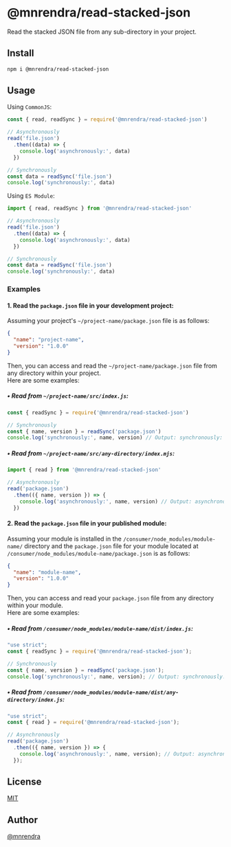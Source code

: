 # @mnrendra/read-stacked-json
Read the stacked JSON file from any sub-directory in your project.

## Install
```bash
npm i @mnrendra/read-stacked-json
```

## Usage

Using `CommonJS`:
```javascript
const { read, readSync } = require('@mnrendra/read-stacked-json')

// Asynchronously
read('file.json')
  .then((data) => {
    console.log('asynchronously:', data)
  })

// Synchronously
const data = readSync('file.json')
console.log('synchronously:', data)
```

Using `ES Module`:
```javascript
import { read, readSync } from '@mnrendra/read-stacked-json'

// Asynchronously
read('file.json')
  .then((data) => {
    console.log('asynchronously:', data)
  })

// Synchronously
const data = readSync('file.json')
console.log('synchronously:', data)
```

### Examples

#### 1. Read the `package.json` file in your development project:
Assuming your project's `~/project-name/package.json` file is as follows:
```json
{
  "name": "project-name",
  "version": "1.0.0"
}
```

Then, you can access and read the `~/project-name/package.json` file from any directory within your project.<br/>
Here are some examples:<br/>

##### • Read from `~/project-name/src/index.js`:
```javascript
const { readSync } = require('@mnrendra/read-stacked-json')

// Synchronously
const { name, version } = readSync('package.json')
console.log('synchronously:', name, version) // Output: synchronously: project-name 1.0.0
```

##### • Read from `~/project-name/src/any-directory/index.mjs`:
```javascript
import { read } from '@mnrendra/read-stacked-json'

// Asynchronously
read('package.json')
  .then(({ name, version }) => {
    console.log('asynchronously:', name, version) // Output: asynchronously: project-name 1.0.0
  })
```

#### 2. Read the `package.json` file in your published module:
Assuming your module is installed in the `/consumer/node_modules/module-name/` directory and the `package.json` file for your module located at `/consumer/node_modules/module-name/package.json` is as follows:
```json
{
  "name": "module-name",
  "version": "1.0.0"
}
```

Then, you can access and read your `package.json` file from any directory within your module.<br/>
Here are some examples:<br/>

##### • Read from `/consumer/node_modules/module-name/dist/index.js`:
```javascript
"use strict";
const { readSync } = require('@mnrendra/read-stacked-json');

// Synchronously
const { name, version } = readSync('package.json');
console.log('synchronously:', name, version); // Output: synchronously: module-name 1.0.0
```

##### • Read from `/consumer/node_modules/module-name/dist/any-directory/index.js`:
```javascript
"use strict";
const { read } = require('@mnrendra/read-stacked-json');

// Asynchronously
read('package.json')
  .then(({ name, version }) => {
    console.log('asynchronously:', name, version); // Output: asynchronously: module-name 1.0.0
  });
```

## License
[MIT](https://github.com/mnrendra/read-packag/blob/HEAD/LICENSE)

## Author
[@mnrendra](https://github.com/mnrendra)
